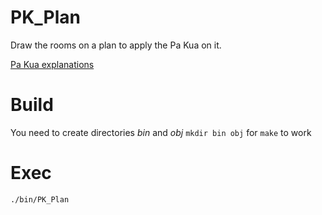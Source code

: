 # PK_Plan
Draw the rooms on a plan to apply the Pa Kua on it.

[Pa Kua explanations](https://www.fengshui.net/wiki/pa-kua/)

# Build
You need to create directories *bin* and *obj* `mkdir bin obj` for `make` to work

# Exec

`./bin/PK_Plan`
